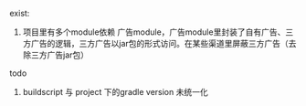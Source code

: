 exist:
1. 项目里有多个module依赖 广告module，广告module里封装了自有广告、三方广告的逻辑，三方广告以jar包的形式访问。在某些渠道里屏蔽三方广告（去除三方广告jar包）











todo
1. buildscript 与 project 下的gradle version 未统一化